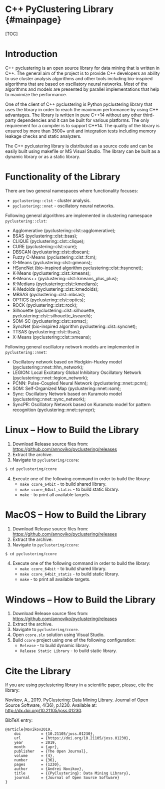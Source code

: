 C++ PyClustering Library   {#mainpage}
========================

[TOC]

# Introduction

C++ pyclustering is an open source library for data mining that is written in C++. The general aim of the project is to provide C++ developers an ability to use cluster analysis algorithms and other tools including bio-inspired algorithms that are based on oscillatory neural networks. Most of the algorithms and models are presented by parallel implementations that help to maximize the performance.

One of the client of C++ pyclustering is Python pyclustering library that uses the library in order to reach the maximum performance by using C++ advantages. The library is written in pure C++14 without any other third-party dependencies and it can be built for various platforms. The only requirement for a compiler is to support C++14.
The quality of the library is ensured by more than 3500+ unit and integration tests including memory leakage checks and static analyzers.

The C++ pyclustering library is distributed as a source code and can be easily built using makefile or MS Visual Studio. The library can be built as a dynamic library or as a static library.

# Functionality of the Library

There are two general namespaces where functionality focuses:

- `pyclustering::clst` - cluster analysis.
- `pyclustering::nnet` - oscillatory neural networks.

Following general algorithms are implemented in clustering namespace `pyclustering::clst`:

- Agglomerative (pyclustering::clst::agglomerative);
- BSAS (pyclustering::clst::bsas);
- CLIQUE (pyclustering::clst::clique);
- CURE (pyclustering::clst::cure);
- DBSCAN (pyclustering::clst::dbscan);
- Fuzzy C-Means (pyclustering::clst::fcm);
- G-Means (pyclustering::clst::gmeans);
- HSyncNet (bio-inspired algorithm pyclustering::clst::hsyncnet);
- K-Means (pyclustering::clst::kmeans);
- K-Means++ (pyclustering::clst::kmeans_plus_plus);
- K-Medians (pyclustering::clst::kmedians);
- K-Medoids (pyclustering::clst::kmedoids);
- MBSAS (pyclustering::clst::mbsas);
- OPTICS (pyclustering::clst::optics);
- ROCK (pyclustering::clst::rock);
- Silhouette (pyclustering::clst::silhouette, pyclustering::clst::silhouette_ksearch);
- SOM-SC (pyclustering::clst::somsc);
- SyncNet (bio-inspired algorithm pyclustering::clst::syncnet);
- TTSAS (pyclustering::clst::ttsas);
- X-Means (pyclustering::clst::xmeans);

Following general oscillatory network models are implemented in `pyclustering::nnet`:

- Oscillatory network based on Hodgkin-Huxley model (pyclustering::nnet::hhn_network);
- LEGION: Local Excitatory Global Inhibitory Oscillatory Network (pyclustering::nnet::legion_network);
- PCNN: Pulse-Coupled Neural Network (pyclustering::nnet::pcnn);
- SOM: Self-Organized Map (pyclustering::nnet::som);
- Sync: Oscillatory Network based on Kuramoto model (pyclustering::nnet::sync_network);
- SyncPR: Oscillatory Network based on Kuramoto model for pattern recognition (pyclustering::nnet::syncpr);

# Linux – How to Build the Library

1. Download Release source files from: https://github.com/annoviko/pyclustering/releases
2. Extract the archive.
3. Navigate to `pyclustering/ccore`:
```bash
$ cd pyclustering/ccore 
```

4. Execute one of the following command in order to build the library:
   * `make ccore_64bit` - to build shared library.
   * `make ccore_64bit_statis` - to build static library.
   * `make` - to print all available targets.

# MacOS – How to Build the Library

1. Download Release source files from: https://github.com/annoviko/pyclustering/releases
2. Extract the archive.
3. Navigate to `pyclustering/ccore`:
```bash
$ cd pyclustering/ccore 
```

4. Execute one of the following command in order to build the library:
   * `make ccore_64bit` - to build shared library.
   * `make ccore_64bit_statis` - to build static library.
   * `make` - to print all available targets.


# Windows – How to Build the Library

1. Download Release source files from: https://github.com/annoviko/pyclustering/releases
2. Extract the archive.
3. Navigate to `pyclustering/ccore`.
4. Open `ccore.sln` solution using Visual Studio.
5. Build `ccore` project using one of the following configuration:
   * `Release` - to build dynamic library.
   * `Release Static Library` - to build static library.

# Cite the Library

If you are using pyclustering library in a scientific paper, please, cite the library:

Novikov, A., 2019. PyClustering: Data Mining Library. Journal of Open Source Software, 4(36), p.1230. Available at: http://dx.doi.org/10.21105/joss.01230.

BibTeX entry:
```
@article{Novikov2019,
    doi         = {10.21105/joss.01230},
    url         = {https://doi.org/10.21105/joss.01230},
    year        = 2019,
    month       = {apr},
    publisher   = {The Open Journal},
    volume      = {4},
    number      = {36},
    pages       = {1230},
    author      = {Andrei Novikov},
    title       = {{PyClustering}: Data Mining Library},
    journal     = {Journal of Open Source Software}
}
```

